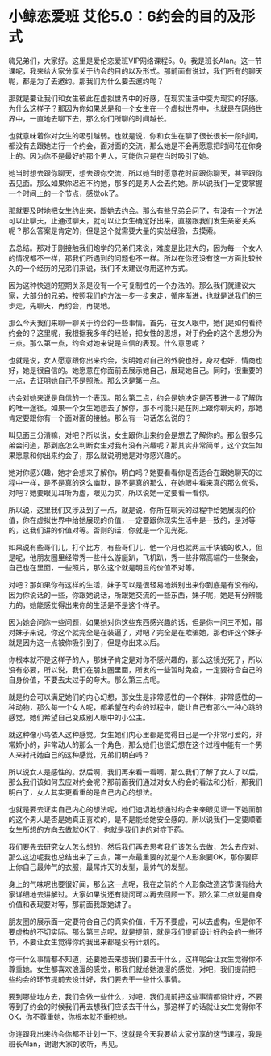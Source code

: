 # 小鲸恋爱班 艾伦5.0：6约会的目的及形式

嗨兄弟们，大家好。这里是爱伦恋爱班VIP网络课程5。0。我是班长Alan。这一节课呢，我来给大家分享关于约会的目的以及形式。那前面有说过，我们所有的聊天呢，都是为了去邀约。那我们为什么要去邀约呢？

那就是要让我们和女生彼此在虚拟世界中的好感，在现实生活中变为现实的好感。为什么这样子？那因为你如果总是和一个女生在一个虚拟世界中，也就是在网络世界中，一直地去聊下去，那么你们所聊的时间越长。

也就意味着你对女生的吸引越弱。也就是说，你和女生在聊了很长很长一段时间，都没有去跟她进行一个约会，面对面的交流，那么她是不会再愿意把时间花在你身上的。因为你不是最好的那个男人，可能你只是在当时吸引了她。

她当时想去跟你聊天，想去跟你交流，所以她当时愿意花时间跟你聊天，甚至跟你去见面。那么如果你迟迟不约她，那多的是男人会去约她。所以说我们一定要掌握一个时间上的一个节点，感觉ok了。

那就要及时地把女生约出来，跟她去约会。那么有些兄弟会问了，有没有一个方法可以止聊天，止通过聊天，就可以让女生确定好出来，直接跟我们发生亲密关系呢？那么答案是肯定的，但是这个就需要大量的实战经验，去摸索。

去总结。那对于刚接触我们炮学的兄弟们来说，难度是比较大的，因为每一个女人的情况都不一样，那我们所遇到的问题也不一样。所以在你还没有这一方面比较长久的一个经历的兄弟们来说，我们不太建议你用这种方式。

因为这种快速的短期关系是没有一个可复制性的一个办法的。那么我们就建议大家，大部分的兄弟，按照我们的方法一步一步来走，循序渐进，也就是说我们的三步走，先聊天，再约会，再提地。

那么今天我们来聊一聊关于约会的一些事情。首先，在女人眼中，她们是如何看待约会的？这里呢，我根据我多年的经验，把女性的思想，对于约会的这个思想分为三点。那么第一点，约会对她来说是自信的表现。什么意思呢？

也就是说，女人愿意跟你出来约会，说明她对自己的外貌也好，身材也好，情商也好，她是很自信的。她愿意在你面前去展示她自己，展现她自己。同时，很重要的一点，去证明她自己不是照杀。那么这是第一点。

约会对她来说是自信的一个表现。那么第二点，约会是她决定是否要进一步了解你的唯一途径。如果一个女生她想去了解你，那不可能只是在网上跟你聊天的，那她肯定要跟你有一个面对面的接触。那么有一句话怎么说的？

叫见面三分清嘛，对吧？所以说，女生跟你出来约会是想去了解你的。那么很多兄弟会问道，那到底怎么判断女生对我有没有兴趣呢？那其实非常简单，这个女生如果愿意和你出来约会了，那么就说明她是对你感兴趣的。

她对你感兴趣，她才会想来了解你，明白吗？她要看看你是否适合在跟她聊天的过程中一样，是不是真的这么幽默，是不是真的那么，在她眼中看来真的那么优秀，对吧？她要眼见耳听为虚，眼见为实，所以说她一定要看一看你。

所以说，这里我们又涉及到了一点，就是说，你所在聊天的过程中给她展现的价值，你在虚拟世界中给她展现的价值，一定要跟你现实生活中是一致的，是对等的，这我们讲的价值对等。否则的话，你就是一个见光死。

如果说有些哥们儿，打个比方，有些哥们儿，他一个月也就两三千块钱的收入，但是呢，他朋友圈里经常秀一些什么游艇趴，飞机趴，秀一些非常高端的一些聚会，自己也在里面，一些照片，那么这个就是明显的价值不对等。

对吧？那如果你有这样的生活，妹子可以是很轻易地辨别出来你到底是有没有的，因为你说话的一些，你跟她说话，所跟她交流的一些东西，妹子呢，她是有分辨能力的，她能感觉得出来你的生活是不是这个样子。

因为她会问你一些问题，如果她对你这些东西感兴趣的话，但是你一问三不知，那对妹子来说，你这个就完全是在装逼了，对吧？完全是在欺骗她，那也许这个妹子就是因为这一点被你吸引到了，但是你出来以后。

你根本就不是这样子的人，那妹子肯定是对你不感兴趣的，那么这镜光死了，所以没有必要，所以说，我们在朋友圈里面，所发的一些暂时免疫，一定要符合自己的自身价值，不要去太过于的夸大。那么第三点呢。

就是约会可以满足她们的内心幻想，那女生是非常感性的一个群体，非常感性的一种动物，那么每一个女人呢，都希望在约会的过程中，能让自己有那么一种心跳的感觉，她们希望自己变成别人眼中的小公主。

就这种像小鸟依人这种感觉。女生她们内心里都是觉得自己是一个非常可爱的，非常娇小的，非常动人的那么一个角色，那么她们也很幻想在这个过程中能有一个男人来衬托她自己的这种感觉，兄弟们明白吗？

所以说女人是感性的。然后啊，我们再来看一看啊，那么我们了解了女人了以后，那么我们该如何去应对约会呢？那前面我们通过对女人约会的看法和分析，那我们明白了，女人其实更看重的是自己内心的想法。

也就是要去证实自己内心的想法呢，她们迫切地想通过约会来亲眼见证一下她面前的这个男人是否是她真正喜欢的，是不是能给她安全感的。所以说我们一定要顺着女生所想的方向去做就OK了，也就是我们讲的对症下药。

我们要先去研究女人怎么想的，然后我们再去思考我们该怎么去做，怎么去应对。那么这边呢我也总结出来了三点，第一点最重要的就是个人形象要OK，那你要穿上你自己最帅气的衣服，最屌炸天的发型，最帅气的发型。

身上的气味呢也要很好闻，那么这一点呢，我在之前的个人形象改造这节课有给大家详细地去讲解过。大家如果说还有疑问可以再去回顾一下。那么第二点就是自身价值和表现要对等，那前面我跟她讲了。

朋友圈的展示面一定要符合自己的真实价值，千万不要虚，可以去虚构，但是你不要虚构的不切实际。那么第三点呢，就是提前，就是我们提前设计好约会的一些环节，不要让女生觉得你约我出来都是没有计划的。

你干什么事情都不知道，还要她去来想我们要去干什么，这样呢会让女生觉得你不尊重她。女生都喜欢浪漫的感觉，那我们就给她浪漫的感觉，对吧，我们提前把一些约会的环节提前去设计好，我们要去干一些什么事情。

要到哪些地方去，我们会做一些什么，对吧，我们提前把这些事情都设计好，不要等到了约会的时候我们再去想我们应该去干什么，那这样子的话就让女生觉得你不OK，你不尊重她，你根本就不重视她。

你连跟我出来约会你都不计划一下。这就是今天我要给大家分享的这节课程，我是班长Alan，谢谢大家的收听，再见。

